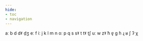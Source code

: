 ```yaml
---
hide:
- toc
- navigation
---
```

aː
b
d
dˠ
d̠ʒ
eː
f
iː
j
k
l
m
n
oː
p
q
s
sˠ
t
tˠ
t̠ʃ
uː
w
zˠ
ħ
ɐ̟
ɡ
ɦ
ɻ
ʁ
ʃ
ʔ
χ
